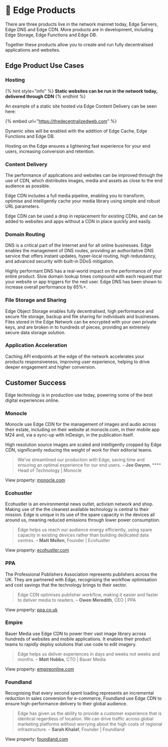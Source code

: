 # 🎯 Edge Products

There are three products live in the network mainnet today, Edge Servers, Edge DNS and Edge CDN. More products are in development, including Edge Storage, Edge Functions and Edge DB.

Together these products allow you to create and run fully decentralised applications and websites.

## Edge Product Use Cases

### Hosting

{% hint style="info" %}
**Static websites can be run in the network today, delivered through CDN**
{% endhint %}

An example of a static site hosted via Edge Content Delivery can be seen here:

{% embed url="https://thedecentralizedweb.com" %}

Dynamic sites will be enabled with the addition of Edge Cache, Edge Functions and Edge DB.

Hosting on the Edge ensures a lightening fast experience for your end users, increasing conversion and retention.

### Content Delivery

The performance of applications and websites can be improved through the use of CDN, which distributes images, media and assets as close to the end audience as possible.

Edge CDN includes a full media pipeline, enabling you to transform, optimise and intelligently cache your  media library using simple and robust URL parameters.

Edge CDN can be used a drop in replacement for existing CDNs, and can be added to websites and apps without a CDN in place quickly and easily.

### Domain Routing

DNS is a critical part of the Internet and for all online businesses. Edge enables the management of DNS routes, providing an authoritative DNS service that offers instant updates, hyper-local routing, high redundancy, and advanced security with built-in DDoS mitigation.

Highly performant DNS has a real-world impact on the performance of your entire product. Slow domain lookup times compound with each request that your website or app triggers for the ned user. Edge DNS has been shown to increase overall performance by 65%+.

### File Storage and Sharing

Edge Object Storage enables fully decentralised, high performance and secure file storage, backup and file sharing for individuals and businesses. Files stored in the Edge Network can be encrypted with your own private keys, and are broken in to hundreds of pieces, providing an extremely secure data storage solution.

### Application Acceleration

Caching API endpoints at the edge of the network accelerates your products responsiveness, improving user experience, helping to drive deeper engagement and higher conversion.

## Customer Success

Edge technology is in production use today, powering some of the best digital experiences online.

### Monocle

Monocle use Edge CDN for the management of images and audio across their estate, including on their website at monocle.com, in their mobile app M24 and, via a sync-up with InDesign, in the publication itself.

High resolution source images are scaled and intelligently cropped by Edge CDN, significantly reducing the weight of work for their editorial teams.

> We’ve streamlined our production with Edge, saving time and ensuring an optimal experience for our end users. – **Joe Gwynn**, **** Head of Technology | Monocle

View property: [monocle.com](https://monocle.com/)

### Ecohustler

Ecohustler is an environmental news outlet, activism network and shop. Making use of the the cleanest available technology is central to their mission. Edge is unique in its use of the spare capacity in the devices all around us, meaning reduced emissions through lower power consumption.

> Edge helps us reach our audience energy efficiently, using spare capacity in existing devices rather than building dedicated data centres. – **Matt Mellen**, Founder | Ecohustler

View property: [ecohustler.com](https://ecohustler.com)

### PPA

The Professional Publishers Association represents publishers across the UK. They are partnered with Edge, recognising the workflow optimisation and cost savings that the technology brings to their sector.

> Edge CDN optimises publisher workflow, making it easier and faster to deliver media to readers. – **Owen Meredith**, CEO | PPA

View property: [ppa.co.uk](https://ppa.co.uk)

### Empire

Bauer Media use Edge CDN to power their vast image library across hundreds of websites and mobile applications. It enables their product teams to rapidly deploy solutions that use code to edit imagery.

> Edge helps us deliver experiences in days and weeks not weeks and months. – **Matt Hobbs**, CTO | Bauer Media

View property: [empireonline.com](https://empireonline.com)

### Foundland

Recognising that every second spent loading represents an incremental reduction in sales conversion for e-commerce, Foundland use Edge CDN to ensure high-performance delivery to their global audience.

> Edge has given us the ability to provide a customer experience that is identical regardless of location. We can drive traffic across global marketing platforms without worrying about the high costs of regional infrastructure. – **Sarah Khalaf**, Founder | Foundland

View property: [foundland.com](https://foundland.com)
